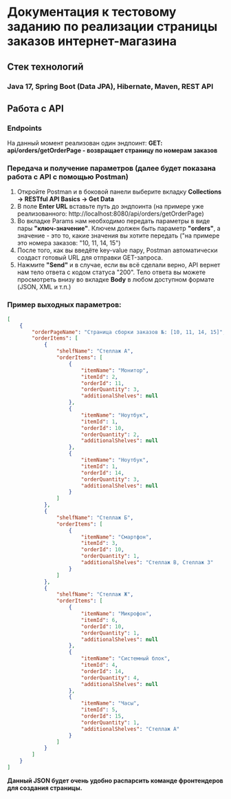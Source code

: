# Документация к тестовому заданию по реализации страницы заказов интернет-магазина 
## Стек технологий
### Java 17, Spring Boot (Data JPA), Hibernate, Maven, REST API

## Работа с API
### Endpoints
На данный момент реализован один эндпоинт: 
**GET: api/orders/getOrderPage - возвращает страницу по номерам заказов**

### Передача и получение параметров (далее будет показана работа с API с помощью Postman)
1. Откройте Postman и в боковой панели выберите вкладку **Collections -> RESTful API Basics -> Get Data**
2. В поле **Enter URL** вставьте путь до эндпоинта (на примере уже реализованного: http://localhost:8080/api/orders/getOrderPage)
3. Во вкладке Params нам необходимо передать параметры в виде пары **"ключ-значение"**. Ключем должен быть параметр **"orders"**, а значение - это то, какие значения вы хотите передать ("на примере это номера заказов: "10, 11, 14, 15")
4. После того, как вы введёте key-value пару, Postman автоматически создаст готовый URL для отправки GET-запроса.
5. Нажмите **"Send"** и в случае, если вы всё сделали верно, API вернет нам тело ответа с кодом статуса "200". Тело ответа вы можете просмотреть внизу во вкладке **Body** в любом доступном формате (JSON, XML и т.п.)

### Пример выходных параметров:
```json
[
    {
        "orderPageName": "Страница сборки заказов №: [10, 11, 14, 15]",
        "orderItems": [
            {
                "shelfName": "Стеллаж А",
                "orderItems": [
                    {
                        "itemName": "Монитор",
                        "itemId": 2,
                        "orderId": 11,
                        "orderQuantity": 3,
                        "additionalShelves": null
                    },
                    {
                        "itemName": "Ноутбук",
                        "itemId": 1,
                        "orderId": 10,
                        "orderQuantity": 2,
                        "additionalShelves": null
                    },
                    {
                        "itemName": "Ноутбук",
                        "itemId": 1,
                        "orderId": 14,
                        "orderQuantity": 3,
                        "additionalShelves": null
                    }
                ]
            },
            {
                "shelfName": "Стеллаж Б",
                "orderItems": [
                    {
                        "itemName": "Смартфон",
                        "itemId": 3,
                        "orderId": 10,
                        "orderQuantity": 1,
                        "additionalShelves": "Стеллаж В, Стеллаж З"
                    }
                ]
            },
            {
                "shelfName": "Стеллаж Ж",
                "orderItems": [
                    {
                        "itemName": "Микрофон",
                        "itemId": 6,
                        "orderId": 10,
                        "orderQuantity": 1,
                        "additionalShelves": null
                    },
                    {
                        "itemName": "Системный блок",
                        "itemId": 4,
                        "orderId": 14,
                        "orderQuantity": 4,
                        "additionalShelves": null
                    },
                    {
                        "itemName": "Часы",
                        "itemId": 5,
                        "orderId": 15,
                        "orderQuantity": 1,
                        "additionalShelves": "Стеллаж А"
                    }
                ]
            }
        ]
    }
]
```
**Данный JSON будет очень удобно распарсить команде фронтендеров для создания страницы.**

